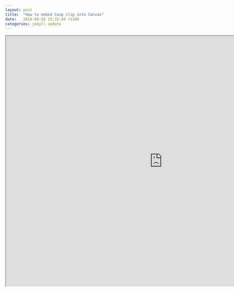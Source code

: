 ```yaml
---
layout: post
title:  "How to embed Coup clip into Canvas"
date:   2018-09-26 15:32:49 +1200
categories: jekyll update
---
```



<iframe width="1000" height="800" src="https://docs.google.com/document/d/e/2PACX-1vRxvKWkY41HjqZEYeZo8CaN7YX-JP9GiYKhDF3gCzGPdz1CTAqHzIEF7EsFNE3KcUJ2oal6W6B_Vvlr/pub?embedded=true"></iframe>

